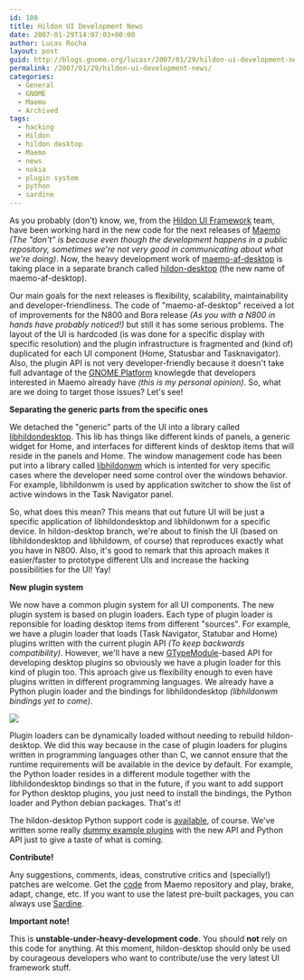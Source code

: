```yaml
---
id: 108
title: Hildon UI Development News
date: 2007-01-29T14:07:03+00:00
author: Lucas Rocha
layout: post
guid: http://blogs.gnome.org/lucasr/2007/01/29/hildon-ui-development-news/
permalink: /2007/01/29/hildon-ui-development-news/
categories:
  - General
  - GNOME
  - Maemo
  - Archived
tags:
  - hacking
  - Hildon
  - hildon desktop
  - Maemo
  - news
  - nokia
  - plugin system
  - python
  - sardine
---
```

As you probably (don't) know, we, from the [Hildon UI
Framework](http://maemo.org/platform/docs/maemo_exec_whitepaper.html) team,
have been working hard in the new code for the next releases of
[Maemo](http://www.maemo.org) _(The "don't" is because even though the
development happens in a public repository, sometimes we're not very good in
communicating about what we're doing)_. Now, the heavy development work of
[maemo-af-desktop](https://stage.maemo.org/svn/maemo/projects/haf/trunk/maemo-af-desktop)
is taking place in a separate branch called
[hildon-desktop](https://stage.maemo.org/svn/maemo/projects/haf/branches/maemo-af-desktop/hildon-desktop/)
(the new name of maemo-af-desktop).

Our main goals for the next releases is flexibility, scalability,
maintainability and developer-friendliness. The code of "maemo-af-desktop"
received a lot of improvements for the N800 and Bora release _(As you with
a N800 in hands have probably noticed!)_ but still it has some
serious problems. The layout of the UI is hardcoded (is was done for a
specific display with specific resolution) and the plugin
infrastructure is fragmented and (kind of) duplicated for each UI component
(Home, Statusbar and Tasknavigator). Also, the plugin API is not very
developer-friendly because it doesn't take full advantage of the [GNOME
Platform](http://developer.gnome.org/doc/guides/platform-overview/platform-overview.html)
knowlegde that developers interested in Maemo already have _(this is my
personal opinion)_. So, what are we doing to target those issues?
Let's see!

**Separating the generic parts from the specific ones**

We detached the "generic" parts of the UI into a library called
[libhildondesktop](https://stage.maemo.org/svn/maemo/projects/haf/branches/maemo-af-desktop/hildon-desktop/libhildondesktop).
This lib has things like different kinds of panels, a generic widget for Home,
and interfaces for different kinds of desktop items that will reside in
the panels and Home. The window management code has been put into a
library called
[libhildonwm](https://stage.maemo.org/svn/maemo/projects/haf/branches/maemo-af-desktop/hildon-desktop/libhildonwm)
which is intented for very specific cases where the developer need some
control over the windows behavior. For example, libhildonwm is used by
application switcher to show the list of active windows in the Task
Navigator panel.

So, what does this mean? This means that out future UI will be just a specific
application of libhildondesktop and libhildonwm for a specific device. In
hildon-desktop branch, we're about to finish the UI (based on libhildondesktop
and libhildowm, of course) that reproduces exactly what you have in
N800. Also, it's good to remark that this aproach makes it easier/faster to
prototype different UIs and increase the hacking possibilities for the UI! Yay!

**New plugin system**

We now have a common plugin system for all UI components. The new plugin system
is based on plugin loaders. Each type of plugin loader is reponsible for
loading desktop items from different "sources". For example, we have a plugin
loader that loads (Task Navigator, Statubar and Home) plugins written with the
current plugin API _(To keep backwards compatibility)_. However, we'll have a
new
[GTypeModule](http://developer.gnome.org/doc/API/2.0/gobject/GTypeModule.html)-based
API for developing desktop plugins so obviously we have a plugin loader for
this kind of plugin too. This aproach give us flexibility enough to even have
plugins written in different programming languages. We already have a Python
plugin loader and the bindings for libhildondesktop _(libhildonwm bindings yet
to come)_.

<img class=" alignnone" src="http://lucasr.org/wp-content/uploads/2007/01/python-plugin.jpg"/>

Plugin loaders can be dynamically loaded without needing to rebuild
hildon-desktop. We did this way because in the case of plugin loaders for
plugins written in programming languages other than C, we cannot ensure that
the runtime requirements will be available in the device by default. For
example, the Python loader resides in a different module together with the
libhildondesktop bindings so that in the future, if you want to add support for
Python desktop plugins, you just need to install the bindings, the Python
loader and Python debian packages. That's it!

The hildon-desktop Python support code is
[available](https://stage.maemo.org/svn/maemo/projects/haf/branches/maemo-af-desktop/python-hildondesktop/),
of course. We've written some really [dummy example
plugins](https://stage.maemo.org/svn/maemo/projects/haf/branches/maemo-af-desktop/example-plugins/)
with the new API and Python API just to give a taste of what is coming.

**Contribute!**

Any suggestions, comments, ideas, construtive critics and (specially!) patches
are welcome. Get the
[code](https://stage.maemo.org/svn/maemo/projects/haf/branches/maemo-af-desktop/hildon-desktop/)
from Maemo repository and play, brake, adapt, change, etc. If you want to use
the latest pre-built packages, you can always use
[Sardine](http://sardine.garage.maemo.org/).

**Important note!**

This is **unstable-under-heavy-development code**. You should **not** rely on
this code for anything. At this moment, hildon-desktop should only be used by
courageous developers who want to contribute/use the very latest UI framework
stuff.
